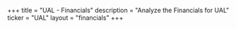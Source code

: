 +++
title = "UAL - Financials"
description = "Analyze the Financials for UAL"
ticker = "UAL"
layout = "financials"
+++

